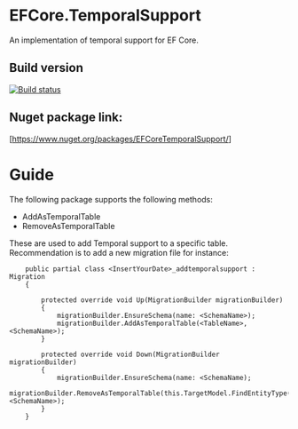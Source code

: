 # EFCore.TemporalSupport
An implementation of temporal support for EF Core.

## Build version

[![Build status](https://cpodesign.visualstudio.com/PB/_apis/build/status/EFCoreTemporalSupport%20-%20Packaging)](https://cpodesign.visualstudio.com/PB/_build/latest?definitionId=28)

## Nuget package link:

[<https://www.nuget.org/packages/EFCoreTemporalSupport/>]

# Guide
 The following package supports the following methods:
 * AddAsTemporalTable
 * RemoveAsTemporalTable

These are used to add Temporal support to a specific table.
Recommendation is to add a new migration file for instance:
```
    public partial class <InsertYourDate>_addtemporalsupport : Migration
    {

        protected override void Up(MigrationBuilder migrationBuilder)
        {
            migrationBuilder.EnsureSchema(name: <SchemaName>);
            migrationBuilder.AddAsTemporalTable(<TableName>, <SchemaName>);
        }

        protected override void Down(MigrationBuilder migrationBuilder)
        {
            migrationBuilder.EnsureSchema(name: <SchemaName);
            migrationBuilder.RemoveAsTemporalTable(this.TargetModel.FindEntityType(typeof(<ModelType).Name), <SchemaName>);
        }
    }
```